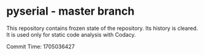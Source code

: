 # pyserial - master branch

This repository contains frozen state of the repository.
Its history is cleared. It is used only for static code
analysis with Codacy.

Commit Time: 1705036427
